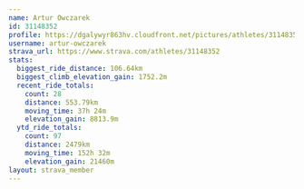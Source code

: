 ```yaml
---
name: Artur Owczarek
id: 31148352
profile: https://dgalywyr863hv.cloudfront.net/pictures/athletes/31148352/15906846/1/large.jpg
username: artur-owczarek
strava_url: https://www.strava.com/athletes/31148352
stats:
  biggest_ride_distance: 106.64km
  biggest_climb_elevation_gain: 1752.2m
  recent_ride_totals:
    count: 28
    distance: 553.79km
    moving_time: 37h 24m
    elevation_gain: 8813.9m
  ytd_ride_totals:
    count: 97
    distance: 2479km
    moving_time: 152h 32m
    elevation_gain: 21460m
layout: strava_member
--- 
```

